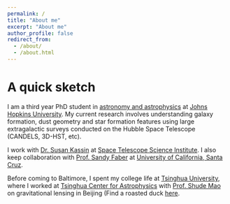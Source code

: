 ```yaml
---
permalink: /
title: "About me"
excerpt: "About me"
author_profile: false
redirect_from: 
  - /about/
  - /about.html
---
```


A quick sketch
==============

I am a third year PhD student in [astronomy and astrophysics](http://physics-astronomy.jhu.edu/)  at [Johns Hopkins University](https://www.jhu.edu/). My current research involves understanding galaxy formation, dust geometry and star formation features using large extragalactic surveys conducted on the Hubble Space Telescope (CANDELS, 3D-HST, etc).


I work with [Dr. Susan Kassin](http://www.susankassin.com) at [Space Telescope Science Institute](http://www.stsci.edu). I also keep collaboration with [Prof. Sandy Faber](http://www.ucolick.org/~faber/) at [University of California, Santa Cruz](http://www.astro.ucsc.edu/).


Before coming to Baltimore, I spent my college life at [Tsinghua University](http://www.tsinghua.edu.cn/publish/newthuen/), where I worked at [Tsinghua Center for Astrophysics](http://astro.tsinghua.edu.cn/) with [Prof. Shude Mao](http://astro.tsinghua.edu.cn/~smao/) on gravitational lensing in Beijing (Find a roasted duck [here](http://www.huffingtonpost.com/2013/09/08/rubber-duck-beijing_n_3889252.html). 
